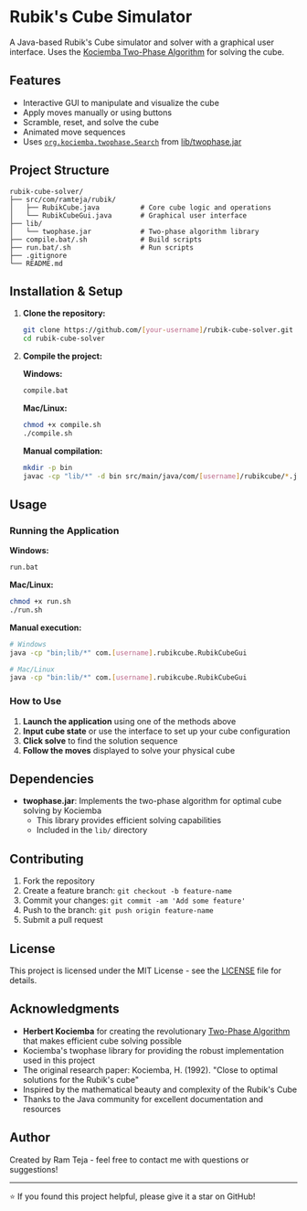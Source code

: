 # Rubik's Cube Simulator

A Java-based Rubik's Cube simulator and solver with a graphical user interface. Uses the [Kociemba Two-Phase Algorithm](https://github.com/hkociemba/RubiksCube-TwophaseSolver) for solving the cube.

## Features

- Interactive GUI to manipulate and visualize the cube
- Apply moves manually or using buttons
- Scramble, reset, and solve the cube
- Animated move sequences
- Uses [`org.kociemba.twophase.Search`](src/org/kociemba/twophase/Search.java) from [lib/twophase.jar](lib/twophase.jar)

## Project Structure

```
rubik-cube-solver/
├── src/com/ramteja/rubik/
│   ├── RubikCube.java          # Core cube logic and operations
│   └── RubikCubeGui.java       # Graphical user interface
├── lib/
│   └── twophase.jar            # Two-phase algorithm library
├── compile.bat/.sh             # Build scripts
├── run.bat/.sh                 # Run scripts
├── .gitignore
└── README.md
```

## Installation & Setup

1. **Clone the repository:**
   ```bash
   git clone https://github.com/[your-username]/rubik-cube-solver.git
   cd rubik-cube-solver
   ```

2. **Compile the project:**
   
   **Windows:**
   ```bash
   compile.bat
   ```
   
   **Mac/Linux:**
   ```bash
   chmod +x compile.sh
   ./compile.sh
   ```
   
   **Manual compilation:**
   ```bash
   mkdir -p bin
   javac -cp "lib/*" -d bin src/main/java/com/[username]/rubikcube/*.java
   ```

## Usage

### Running the Application

**Windows:**
```bash
run.bat
```

**Mac/Linux:**
```bash
chmod +x run.sh
./run.sh
```

**Manual execution:**
```bash
# Windows
java -cp "bin;lib/*" com.[username].rubikcube.RubikCubeGui

# Mac/Linux  
java -cp "bin:lib/*" com.[username].rubikcube.RubikCubeGui
```

### How to Use

1. **Launch the application** using one of the methods above
2. **Input cube state** or use the interface to set up your cube configuration
3. **Click solve** to find the solution sequence
4. **Follow the moves** displayed to solve your physical cube

## Dependencies

- **twophase.jar**: Implements the two-phase algorithm for optimal cube solving by Kociemba
  - This library provides efficient solving capabilities
  - Included in the `lib/` directory

## Contributing

1. Fork the repository
2. Create a feature branch: `git checkout -b feature-name`
3. Commit your changes: `git commit -am 'Add some feature'`
4. Push to the branch: `git push origin feature-name`
5. Submit a pull request

## License

This project is licensed under the MIT License - see the [LICENSE](LICENSE) file for details.

## Acknowledgments

 - **Herbert Kociemba** for creating the revolutionary [Two-Phase Algorithm](https://github.com/hkociemba/RubiksCube-TwophaseSolver) that makes efficient cube solving possible
 - Kociemba's twophase library for providing the robust implementation used in this project
 - The original research paper: Kociemba, H. (1992). "Close to optimal solutions for the Rubik's cube"
 - Inspired by the mathematical beauty and complexity of the Rubik's Cube
 - Thanks to the Java community for excellent documentation and resources

## Author

Created by Ram Teja - feel free to contact me with questions or suggestions!

---

⭐ If you found this project helpful, please give it a star on GitHub!